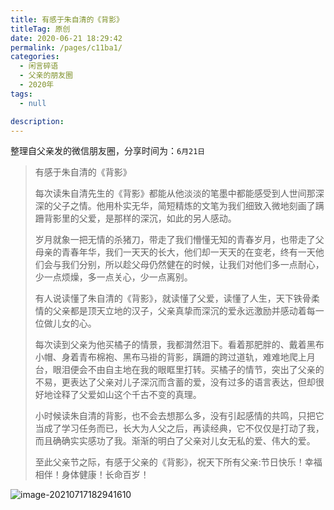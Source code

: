 ```yaml
---
title: 有感于朱自清的《背影》
titleTag: 原创
date: 2020-06-21 18:29:42
permalink: /pages/c11ba1/
categories: 
  - 闲言碎语
  - 父亲的朋友圈
  - 2020年
tags: 
  - null

description: 
---
```

整理自父亲发的微信朋友圈，分享时间为：`6月21日`

> 有感于朱自清的《背影》
>
> 每次读朱自清先生的《背影》都能从他淡淡的笔墨中都能感受到人世间那深深的父子之情。他用朴实无华，简短精炼的文笔为我们细致入微地刻画了蹒跚背影里的父爱，是那样的深沉，如此的另人感动。
>
> 岁月就象一把无情的杀猪刀，带走了我们懵懂无知的青春岁月，也带走了父母亲的青春年华，我们一天天的长大，他们却一天天的在变老，终有一天他们会与我们分别，所以趁父母仍然健在的时候，让我们对他们多一点耐心，少一点烦燥，多一点关心，少一点离别。
>
> 有人说读懂了朱自清的《背影》，就读懂了父爱，读懂了人生，天下铁骨柔情的父亲都是顶天立地的汉子，父亲真挚而深沉的爱永远激励并感动着每一位做儿女的心。
>
> 每次读到父亲为他买橘子的情景，我都潸然泪下。看着那肥胖的、戴着黑布小帽、身着青布棉袍、黑布马褂的背影，蹒跚的跨过道轨，难难地爬上月台，眼泪便会不由自主地在我的眼眶里打转。买橘子的情节，突出了父亲的不易，更表达了父亲对儿子深沉而含蓄的爱，没有过多的语言表达，但却很好地诠释了父爱如山这个千古不变的真理。
>
> 小时候读朱自清的背影，也不会去想那么多，没有引起感情的共鸣，只把它当成了学习任务而已，长大为人父之后，再读经典，它不仅仅是打动了我，而且确确实实感功了我。渐渐的明白了父亲对儿女无私的爱、伟大的爱。
>
> 至此父亲节之际，有感于父亲的《背影》，祝天下所有父亲:节日快乐！幸福相伴！身体健康！长命百岁！

![image-20210717182941610](http://t.eryajf.net/imgs/2021/09/a83139aeefa33750.jpg)